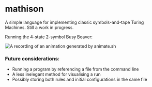 # mathison

A simple language for implementing classic symbols-and-tape Turing Machines. Still a work in progress.

Running the 4-state 2-symbol Busy Beaver:

![A recording of an animation generated by animate.sh](https://github.com/nlc/turing/raw/master/_beaver_4state.gif?raw=true)

### Future considerations:
* Running a program by referencing a file from the command line
* A less inelegant method for visualising a run
* Possibly storing both rules and initial configurations in the same file
